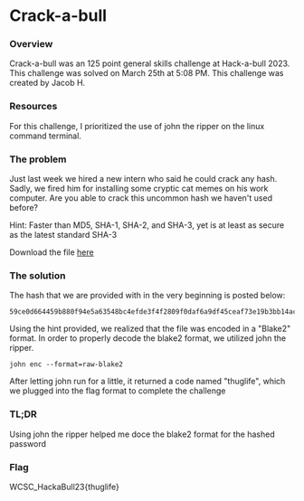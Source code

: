 # Crack-a-bull

### Overview
Crack-a-bull was an 125 point general skills challenge at Hack-a-bull 2023. This challenge was solved on March 25th at 5:08 PM. This challenge was created by Jacob H.

### Resources
For this challenge, I prioritized the use of john the ripper on the linux command terminal.

### The problem
Just last week we hired a new intern who said he could crack any hash. Sadly, we fired him for installing some cryptic cat memes on his work computer. Are you able to crack this uncommon hash we haven't used before?

Hint: Faster than MD5, SHA-1, SHA-2, and SHA-3, yet is at least as secure as the latest standard SHA-3

Download the file [here](https://ctf.hackabull.dev/files/71633ea321c888e581f0b9e6dc009e18/enc?token=eyJ1c2VyX2lkIjoxNCwidGVhbV9pZCI6NSwiZmlsZV9pZCI6MjN9.ZCHD0A._t6rw4r6qDFgDSwAokbGTO7D4_E)

### The solution
The hash that we are provided with in the very beginning is posted below:
``````text
59ce0d664459b880f94e5a63548bc4efde3f4f2809f0daf6a9df45ceaf73e19b3bb14acbe36593ce564f202ca0bc585bc92ba8bcf86add3f4baa0386fb7d8600
``````

Using the hint provided, we realized that the file was encoded in a "Blake2" format. In order to properly decode the blake2 format, we utilized john the ripper.
``````text
john enc --format=raw-blake2
``````
After letting john run for a little, it returned a code named "thuglife", which we plugged into the flag format to complete the challenge

### TL;DR
Using john the ripper helped me doce the blake2 format for the hashed password

### Flag
WCSC_HackaBull23{thuglife}
